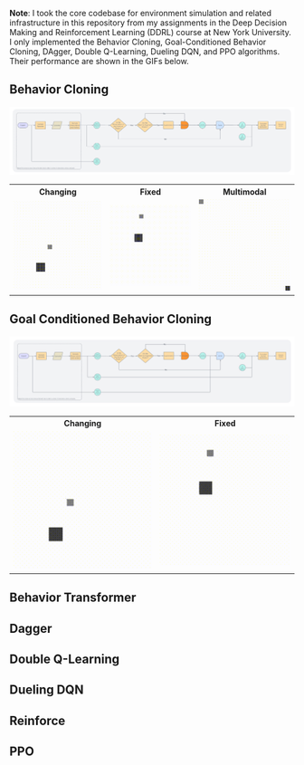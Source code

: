 **Note**: I took the core codebase for environment simulation and related infrastructure in this repository from my assignments in the Deep Decision Making and Reinforcement Learning (DDRL) course at New York University. I only implemented the Behavior Cloning, Goal-Conditioned Behavior Cloning, DAgger, Double Q-Learning, Dueling DQN, and PPO algorithms. Their performance are shown in the GIFs below.

## Behavior Cloning 

![Behavior Cloning](figures/behavior-cloning.png)

<table>
    <tr>
        <th>Changing</th>
        <th>Fixed</th>
        <th>Multimodal</th>
    </tr>
    <tr>
        <td align="center"><img src="./gifs/behavior-cloning/changing/changing.gif" alt="Changing" width="245"/></td>
        <td align="center"><img src="./gifs/behavior-cloning/fixed/fixed.gif" alt="Fixed" width="245"/></td>
        <td align="center"><img src="./gifs/behavior-cloning/multimodal/multimodal.gif" alt="Multimodal" width="245"/></td>
    </tr>
</table>

## Goal Conditioned Behavior Cloning

![Goal-Conditioned Behavior Cloning](figures/goal-conditioned-behavior-cloning.png)


<table>
    <tr>
        <th>Changing</th>
        <th>Fixed</th>
    </tr>
    <tr>
        <td align="center"><img src="./gifs/goal-conditioned-behavior-cloning/changing/changing.gif" alt="Changing" width="400"/></td>
        <td align="center"><img src="./gifs/goal-conditioned-behavior-cloning/fixed/fixed.gif" alt="Fixed" width="400"/></td>
    </tr>
</table>

## Behavior Transformer 

## Dagger

## Double Q-Learning 

## Dueling DQN 

## Reinforce 

## PPO 



